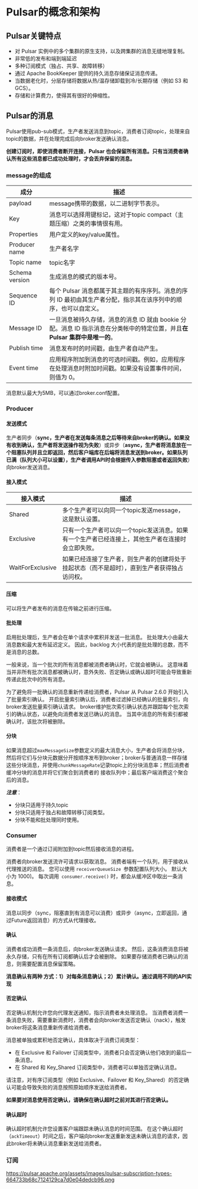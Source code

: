 # Pulsar的概念和架构

## Pulsar关键特点

* 对 Pulsar 实例中的多个集群的原生支持，以及跨集群的消息无缝地理复制。
* 非常低的发布和端到端延迟
* 多种订阅模式（独占、共享、故障转移）
* 通过 Apache BookKeeper 提供的持久消息存储保证消息传递。
* 当数据老化时，分层存储将数据从热/温存储卸载到冷/长期存储（例如 S3 和 GCS）。
* 存储和计算费力，使得其有很好的伸缩性。

## Pulsar的消息

Pulsar使用pub-sub模式，生产者发送消息到topic，消费者订阅topic，处理来自topic的数据，并在处理完成后向broker发送确认消息。

**创建订阅时，即使消费者断开连接，Pulsar 也会保留所有消息。只有当消费者确认所有这些消息都已成功处理时，才会丢弃保留的消息。**

### message的组成

| 成分           | 描述                                                         |
| -------------- | ------------------------------------------------------------ |
| payload        | message携带的数据，以二进制字节表示。                        |
| Key            | 消息可以选择用键标记，这对于topic compact（主题压缩）之类的事情很有用。 |
| Properties     | 用户定义的key/value属性。                                    |
| Producer name  | 生产者名字                                                   |
| Topic name     | topic名字                                                    |
| Schema version | 生成消息的模式的版本号。                                     |
| Sequence ID    | 每个 Pulsar 消息都属于其主题的有序序列。消息的序列 ID 最初由其生产者分配，指示其在该序列中的顺序，也可以自定义。 |
| Message ID     | 一旦消息被持久存储，消息的消息 ID 就由 bookie 分配。消息 ID 指示消息在分类帐中的特定位置，并且**在 Pulsar 集群中是唯一的**。 |
| Publish time   | 消息发布时的时间戳，由生产者自动产生。                       |
| Event time     | 应用程序附加到消息的可选时间戳。例如，应用程序在处理消息时附加时间戳。如果没有设置事件时间，则值为 0。 |

消息默认最大为5MB，可以通过broker.conf配置。

### Producer

#### 发送模式

生产者同步（**sync，生产者在发送每条消息之后等待来自broker的确认。如果没有收到确认，生产者将发送操作视为失败**）或异步（**async，生产者将消息放在一个阻塞队列并且立即返回，然后客户端库在后端将消息发送到broker。如果队列已满（队列大小可以设置），生产者调用API时会根据传入参数阻塞或者返回失败**）向broker发送消息。

#### 接入模式

| 接入模式         | 描述                                                         |
| ---------------- | ------------------------------------------------------------ |
| Shared           | 多个生产者可以向同一个topic发送message，这是默认设置。       |
| Exclusive        | 只有一个生产者可以向一个topic发送消息。如果有一个生产者已经连接上，其他生产者在连接时会立即失败。 |
| WaitForExclusive | 如果已经连接了生产者，则生产者的创建将处于挂起状态（而不是超时），直到生产者获得独占访问权。 |

#### 压缩

可以将生产者发布的消息在传输之前进行压缩。

#### 批处理

启用批处理后，生产者会在单个请求中累积并发送一批消息。 批处理大小由最大消息数和最大发布延迟定义。 因此，backlog 大小代表的是批处理的总数，而不是消息的总数。

一般来说，当一个批次的所有消息都被消费者确认时，它就会被确认。 这意味着当并非所有批次消息都被确认时，意外失败、否定确认或确认超时可能会导致重新传递此批次中的所有消息。

为了避免将一批确认的消息重新传递给消费者，Pulsar 从 Pulsar 2.6.0 开始引入了批量索引确认。 开启批量索引确认后，消费者过滤掉已经确认的批量索引，向broker发送批量索引确认请求。 broker维护批次索引确认状态并跟踪每个批次索引的确认状态，以避免向消费者发送已确认的消息。 当其中消息的所有索引都被确认时，该批次将被删除。

#### 分块

如果消息超过`maxMessageSize`参数定义的最大消息大小，生产者会将消息分块，然后将它们与分块元数据分开按顺序发布到broker；broker与普通消息一样存储这些分块消息，并使用`chunkMessageRate`记录topic上的分块消息率；然后消费者缓冲分块的消息并将它们聚合到消费者的 接收队列中；最后客户端消费这个聚合后的消息。

***注意***：

* 分块只适用于持久topic
* 分块只适用于独占和故障转移订阅类型。
* 分块不能和批处理同时使用。

### Consumer

消费者是一个通过订阅附加到topic然后接收消息的进程。

消费者向broker发送流许可请求以获取消息。 消费者端有一个队列，用于接收从代理推送的消息。 您可以使用 `receiverQueueSize `参数配置队列大小。 默认大小为 1000)。 每次调用` consumer.receive()` 时，都会从缓冲区中取出一条消息。

#### 接收模式

消息以同步（sync，阻塞直到有消息可以消费）或异步（async，立即返回，通过Future返回消息）的方式从代理接收。

#### 确认

消费者成功消费一条消息后，向broker发送确认请求。 然后，这条消费消息将被永久存储，只有在所有订阅都确认后才会被删除。 如果要存储消费者已确认的消息，则需要配置消息保留策略。

**消息确认有两种 方式：1）对每条消息确认；2）累计确认。通过调用不同的API实现**

#### 否定确认

否定确认机制允许您向代理发送通知，指示消费者未处理消息。 当消费者消费一条消息失败，需要重新消费时，消费者会向broker发送否定确认（nack），触发broker将这条消息重新传递给消费者。

消息被单独或累积地否定确认，具体取决于消费订阅类型：

* 在 Exclusive 和 Failover 订阅类型中，消费者只会否定确认他们收到的最后一条消息。
* 在 Shared 和 Key_Shared 订阅类型中，消费者可以单独否定确认消息。

请注意，对有序订阅类型（例如 Exclusive、Failover 和 Key_Shared）的否定确认可能会导致失败的消息按照原始顺序发送给消费者。

**如果要对消息使用否定确认，请确保在确认超时之前对其进行否定确认。**

#### 确认超时

确认超时机制允许您设置客户端跟踪未确认消息的时间范围。 在这个确认超时（`ackTimeout`）时间之后，客户端向broker发送重新发送未确认消息的请求，因此broker将未确认消息重新发送给消费者。

### 订阅

https://pulsar.apache.org/assets/images/pulsar-subscription-types-664733b68c7124129ca7d0e04dedcb96.png

